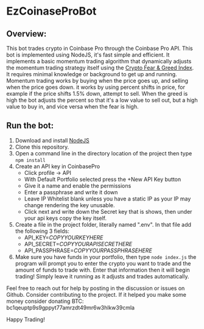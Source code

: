 # EzCoinaseProBot

## Overview: 
This bot trades crypto in Coinbase Pro through the Coinbase Pro API. This bot is implemented using NodeJS, it's fast simple and efficient. It implements a basic momentum trading algorithm that dynamically adjusts the momentum trading strategy itself using the [Crypto Fear & Greed Index](https://alternative.me/crypto/fear-and-greed-index/). It requires minimal knowledge or background to get up and running. Momentum trading works by buying when the price goes up, and selling when the price goes down. it works by using percent shifts in price, for example if the price shifts 1.5% down, attempt to sell. When the greed is high the bot adjusts the percent so that it's a low value to sell out, but a high value to buy in, and vice versa when the fear is high. 

## Run the bot:
1. Download and install [NodeJS](https://nodejs.org/en/download/)
2. Clone this repository.
3. Open a command line in the directory location of the project then type `npm install`
4. Create an API key in CoinbasePro
    * Click profile -> API
    * With Default Portfolio selected press the +New API Key button
    * Give it a name and enable the permissions
    * Enter a passphrase and write it down
    * Leave IP Whitelist blank unless you have a static IP as your IP may change rendering the key unusable.
    * Click next and write down the Secret key that is shows, then under your api keys copy the key itself.
5. Create a file in the project folder, literally named ".env". In that file add the following 3 fields:
    * API_KEY=_COPYYOURKEYHERE_
    * API_SECRET=_COPYYOURAPISECRETHERE_
    * API_PASSPHRASE=_COPYYOURPASSPHRASEHERE_
6. Make sure you have funds in your portfolio, then type `node index.js` the program will prompt you to enter the crypto you want to trade and the amount of funds to trade with. Enter that information then it will begin trading! Simply leave it running as it adjusts and trades automatically.

Feel free to reach out for help by posting in the discussion or issues on Github. Consider contributing to the project. If it helped you make some money consider donating BTC: bc1qeuptp9s9gppyt77amrzdt49mr6w3hlkw39cmla


Happy Trading!